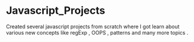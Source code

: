# Javascript_Projects
Created several javascript projects from scratch where I got learn about various new concepts like regExp , OOPS , patterns and many more topics .
